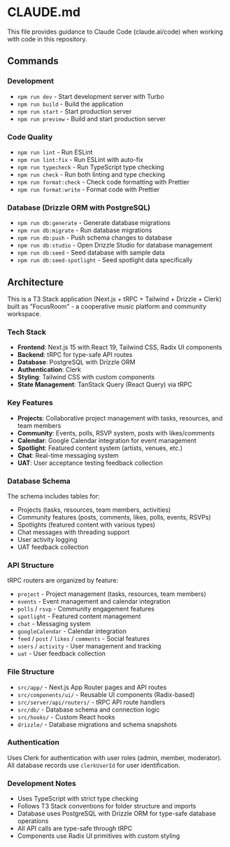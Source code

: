 # CLAUDE.md

This file provides guidance to Claude Code (claude.ai/code) when working with code in this repository.

## Commands

### Development
- `npm run dev` - Start development server with Turbo
- `npm run build` - Build the application
- `npm run start` - Start production server
- `npm run preview` - Build and start production server

### Code Quality
- `npm run lint` - Run ESLint
- `npm run lint:fix` - Run ESLint with auto-fix
- `npm run typecheck` - Run TypeScript type checking
- `npm run check` - Run both linting and type checking
- `npm run format:check` - Check code formatting with Prettier
- `npm run format:write` - Format code with Prettier

### Database (Drizzle ORM with PostgreSQL)
- `npm run db:generate` - Generate database migrations
- `npm run db:migrate` - Run database migrations
- `npm run db:push` - Push schema changes to database
- `npm run db:studio` - Open Drizzle Studio for database management
- `npm run db:seed` - Seed database with sample data
- `npm run db:seed-spotlight` - Seed spotlight data specifically

## Architecture

This is a T3 Stack application (Next.js + tRPC + Tailwind + Drizzle + Clerk) built as "FocusRoom" - a cooperative music platform and community workspace.

### Tech Stack
- **Frontend**: Next.js 15 with React 19, Tailwind CSS, Radix UI components
- **Backend**: tRPC for type-safe API routes
- **Database**: PostgreSQL with Drizzle ORM
- **Authentication**: Clerk
- **Styling**: Tailwind CSS with custom components
- **State Management**: TanStack Query (React Query) via tRPC

### Key Features
- **Projects**: Collaborative project management with tasks, resources, and team members
- **Community**: Events, polls, RSVP system, posts with likes/comments
- **Calendar**: Google Calendar integration for event management
- **Spotlight**: Featured content system (artists, venues, etc.)
- **Chat**: Real-time messaging system
- **UAT**: User acceptance testing feedback collection

### Database Schema
The schema includes tables for:
- Projects (tasks, resources, team members, activities)
- Community features (posts, comments, likes, polls, events, RSVPs)
- Spotlights (featured content with various types)
- Chat messages with threading support
- User activity logging
- UAT feedback collection

### API Structure
tRPC routers are organized by feature:
- `project` - Project management (tasks, resources, team members)
- `events` - Event management and calendar integration
- `polls` / `rsvp` - Community engagement features
- `spotlight` - Featured content management
- `chat` - Messaging system
- `googleCalendar` - Calendar integration
- `feed` / `post` / `likes` / `comments` - Social features
- `users` / `activity` - User management and tracking
- `uat` - User feedback collection

### File Structure
- `src/app/` - Next.js App Router pages and API routes
- `src/components/ui/` - Reusable UI components (Radix-based)
- `src/server/api/routers/` - tRPC API route handlers
- `src/db/` - Database schema and connection logic
- `src/hooks/` - Custom React hooks
- `drizzle/` - Database migrations and schema snapshots

### Authentication
Uses Clerk for authentication with user roles (admin, member, moderator). All database records use `clerkUserId` for user identification.

### Development Notes
- Uses TypeScript with strict type checking
- Follows T3 Stack conventions for folder structure and imports
- Database uses PostgreSQL with Drizzle ORM for type-safe database operations
- All API calls are type-safe through tRPC
- Components use Radix UI primitives with custom styling